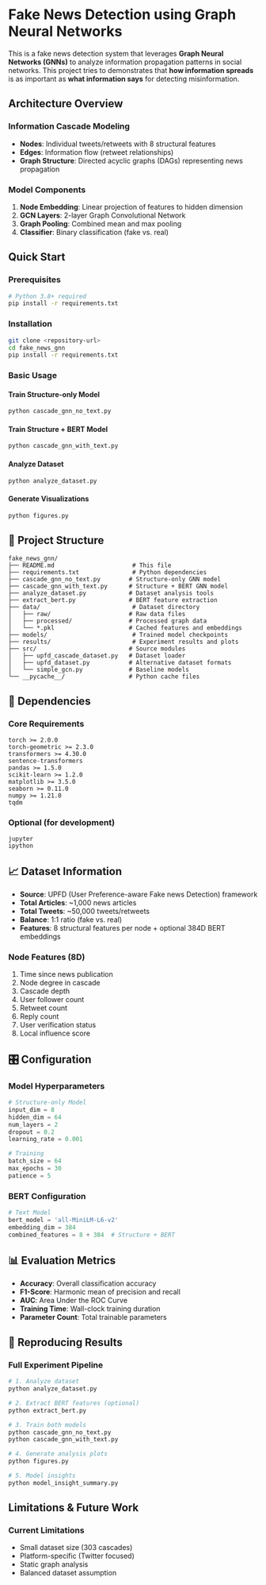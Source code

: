 # Fake News Detection using Graph Neural Networks

This is a fake news detection system that leverages **Graph Neural Networks (GNNs)** to analyze information propagation patterns in social networks. This project tries to demonstrates that **how information spreads** is as important as **what information says** for detecting misinformation.


## Architecture Overview

### Information Cascade Modeling
- **Nodes**: Individual tweets/retweets with 8 structural features
- **Edges**: Information flow (retweet relationships)
- **Graph Structure**: Directed acyclic graphs (DAGs) representing news propagation

### Model Components
1. **Node Embedding**: Linear projection of features to hidden dimension
2. **GCN Layers**: 2-layer Graph Convolutional Network
3. **Graph Pooling**: Combined mean and max pooling
4. **Classifier**: Binary classification (fake vs. real)

## Quick Start

### Prerequisites

```bash
# Python 3.8+ required
pip install -r requirements.txt
```

### Installation

```bash
git clone <repository-url>
cd fake_news_gnn
pip install -r requirements.txt
```

### Basic Usage

#### Train Structure-only Model
```bash
python cascade_gnn_no_text.py
```

#### Train Structure + BERT Model
```bash
python cascade_gnn_with_text.py
```

#### Analyze Dataset
```bash
python analyze_dataset.py
```

#### Generate Visualizations
```bash
python figures.py
```

## 📁 Project Structure

```
fake_news_gnn/
├── README.md                      # This file
├── requirements.txt               # Python dependencies
├── cascade_gnn_no_text.py        # Structure-only GNN model
├── cascade_gnn_with_text.py      # Structure + BERT GNN model
├── analyze_dataset.py            # Dataset analysis tools
├── extract_bert.py               # BERT feature extraction
├── data/                          # Dataset directory
│   ├── raw/                      # Raw data files
│   ├── processed/                # Processed graph data
│   └── *.pkl                     # Cached features and embeddings
├── models/                        # Trained model checkpoints
├── results/                       # Experiment results and plots
├── src/                          # Source modules
│   ├── upfd_cascade_dataset.py   # Dataset loader
│   ├── upfd_dataset.py           # Alternative dataset formats
│   └── simple_gcn.py             # Baseline models
└── __pycache__/                  # Python cache files
```

## 🔧 Dependencies

### Core Requirements
```
torch >= 2.0.0
torch-geometric >= 2.3.0
transformers >= 4.30.0
sentence-transformers
pandas >= 1.5.0
scikit-learn >= 1.2.0
matplotlib >= 3.5.0
seaborn >= 0.11.0
numpy >= 1.21.0
tqdm
```

### Optional (for development)
```
jupyter
ipython
```

## 📈 Dataset Information

- **Source**: UPFD (User Preference-aware Fake news Detection) framework
- **Total Articles**: ~1,000 news articles
- **Total Tweets**: ~50,000 tweets/retweets
- **Balance**: 1:1 ratio (fake vs. real)
- **Features**: 8 structural features per node + optional 384D BERT embeddings

### Node Features (8D)
1. Time since news publication
2. Node degree in cascade
3. Cascade depth
4. User follower count
5. Retweet count
6. Reply count
7. User verification status
8. Local influence score

## 🎛️ Configuration

### Model Hyperparameters
```python
# Structure-only Model
input_dim = 8
hidden_dim = 64
num_layers = 2
dropout = 0.2
learning_rate = 0.001

# Training
batch_size = 64
max_epochs = 30
patience = 5
```

### BERT Configuration
```python
# Text Model
bert_model = 'all-MiniLM-L6-v2'
embedding_dim = 384
combined_features = 8 + 384  # Structure + BERT
```

## 📊 Evaluation Metrics

- **Accuracy**: Overall classification accuracy
- **F1-Score**: Harmonic mean of precision and recall
- **AUC**: Area Under the ROC Curve
- **Training Time**: Wall-clock training duration
- **Parameter Count**: Total trainable parameters


## 🔄 Reproducing Results

### Full Experiment Pipeline
```bash
# 1. Analyze dataset
python analyze_dataset.py

# 2. Extract BERT features (optional)
python extract_bert.py

# 3. Train both models
python cascade_gnn_no_text.py
python cascade_gnn_with_text.py

# 4. Generate analysis plots
python figures.py

# 5. Model insights
python model_insight_summary.py
```

##  Limitations & Future Work

### Current Limitations
- Small dataset size (303 cascades)
- Platform-specific (Twitter focused)
- Static graph analysis
- Balanced dataset assumption


